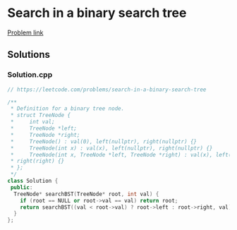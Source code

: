 # Search in a binary search tree

[Problem link](https://leetcode.com/problems/search-in-a-binary-search-tree)

## Solutions


### Solution.cpp
```cpp
// https://leetcode.com/problems/search-in-a-binary-search-tree

/**
 * Definition for a binary tree node.
 * struct TreeNode {
 *     int val;
 *     TreeNode *left;
 *     TreeNode *right;
 *     TreeNode() : val(0), left(nullptr), right(nullptr) {}
 *     TreeNode(int x) : val(x), left(nullptr), right(nullptr) {}
 *     TreeNode(int x, TreeNode *left, TreeNode *right) : val(x), left(left),
 * right(right) {}
 * };
 */
class Solution {
 public:
  TreeNode* searchBST(TreeNode* root, int val) {
    if (root == NULL or root->val == val) return root;
    return searchBST((val < root->val) ? root->left : root->right, val);
  }
};
```